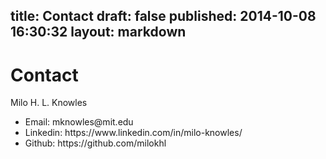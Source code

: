 title: Contact
draft: false
published: 2014-10-08 16:30:32
layout: markdown
---
 
# Contact

Milo H. L. Knowles

<ul class="list-group">
  <li class="list-group-item">Email: mknowles@mit.edu</li>
  <li class="list-group-item">Linkedin: https://www.linkedin.com/in/milo-knowles/</li>
  <li class="list-group-item">Github: https://github.com/milokhl</li>
</ul>
